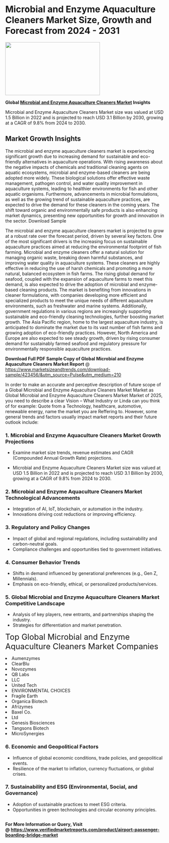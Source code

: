 <H1>Microbial and Enzyme Aquaculture Cleaners Market Size, Growth and Forecast from 2024 - 2031</H1><img class="aligncenter size-medium wp-image-584254" src="https://thirdeyenews.in/wp-content/uploads/2024/09/Global-Market-Research-300x168.jpeg" alt="" width="300" height="168" /><p><strong>Global&nbsp;<a href="https://www.marketsizeandtrends.com/download-sample/423456/&amp;utm_source=Pulse&amp;utm_medium=210">Microbial and Enzyme Aquaculture Cleaners Market</a> Insights</strong></p><p>Microbial and Enzyme Aquaculture Cleaners Market size was valued at USD 1.5 Billion in 2022 and is projected to reach USD 3.1 Billion by 2030, growing at a CAGR of 9.8% from 2024 to 2030.</p><p><h2>Market Growth Insights</h2> <p>The microbial and enzyme aquaculture cleaners market is experiencing significant growth due to increasing demand for sustainable and eco-friendly alternatives in aquaculture operations. With rising awareness about the negative impacts of chemicals and traditional cleaning agents on aquatic ecosystems, microbial and enzyme-based cleaners are being adopted more widely. These biological solutions offer effective waste management, pathogen control, and water quality improvement in aquaculture systems, leading to healthier environments for fish and other aquatic organisms. Furthermore, advancements in microbial formulations, as well as the growing trend of sustainable aquaculture practices, are expected to drive the demand for these cleaners in the coming years. The shift toward organic and environmentally safe products is also enhancing market dynamics, presenting new opportunities for growth and innovation in the sector. Download Sample </p> <p>The microbial and enzyme aquaculture cleaners market is projected to grow at a robust rate over the forecast period, driven by several key factors. One of the most significant drivers is the increasing focus on sustainable aquaculture practices aimed at reducing the environmental footprint of fish farming. Microbial and enzyme cleaners offer a natural solution for managing organic waste, breaking down harmful substances, and improving water quality in aquaculture systems. These cleaners are highly effective in reducing the use of harsh chemicals and promoting a more natural, balanced ecosystem in fish farms. The rising global demand for seafood, coupled with the expansion of aquaculture farms to meet this demand, is also expected to drive the adoption of microbial and enzyme-based cleaning products. The market is benefiting from innovations in cleaner formulations, with companies developing more efficient and specialized products to meet the unique needs of different aquaculture environments, such as freshwater and marine systems. Additionally, government regulations in various regions are increasingly supporting sustainable and eco-friendly cleaning technologies, further boosting market growth. The Asia Pacific region, home to the largest aquaculture industry, is anticipated to dominate the market due to its vast number of fish farms and growing adoption of eco-friendly practices. However, North America and Europe are also expected to see steady growth, driven by rising consumer demand for sustainably farmed seafood and regulatory pressure for environmentally responsible aquaculture practices. </p><p><span class=""><strong>Download Full PDF Sample Copy of Global Microbial and Enzyme Aquaculture Cleaners Market Report</strong> @ <a href="https://www.marketsizeandtrends.com/download-sample/423456/&amp;utm_source=Pulse&amp;utm_medium=210" target="_blank">https://www.marketsizeandtrends.com/download-sample/423456/&amp;utm_source=Pulse&amp;utm_medium=210</a></span></p><p>In order to make an accurate and perceptive description of future scope of a Global&nbsp;Microbial and Enzyme Aquaculture Cleaners Market Market as Global&nbsp;Microbial and Enzyme Aquaculture Cleaners Market Market of 2025, you need to describe a clear Vision &ndash; What Industry or Linda can you think of for example: Quote from a Technology, healthcare, automotive, renewable energy, name the market you are Reffering to. However, some general trends and factors usually impact market reports and their future outlook include:</p><h3>1.&nbsp;<strong>Microbial and Enzyme Aquaculture Cleaners Market Growth Projections</strong></h3><ul><li>Examine market size trends, revenue estimates and CAGR (Compounded Annual Growth Rate) projections.</li><li><p>Microbial and Enzyme Aquaculture Cleaners Market size was valued at USD 1.5 Billion in 2022 and is projected to reach USD 3.1 Billion by 2030, growing at a CAGR of 9.8% from 2024 to 2030.</p></li></ul><h3>2.&nbsp;<strong>Microbial and Enzyme Aquaculture Cleaners Market Technological Advancements</strong></h3><ul><li>Integration of AI, IoT, blockchain, or automation in the industry.</li><li>Innovations driving cost reductions or improving efficiency.</li></ul><h3>3.&nbsp;<strong>Regulatory and Policy Changes</strong></h3><ul><li>Impact of global and regional regulations, including sustainability and carbon-neutral goals.</li><li>Compliance challenges and opportunities tied to government initiatives.</li></ul><h3>4.&nbsp;<strong>Consumer Behavior Trends</strong></h3><ul><li>Shifts in demand influenced by generational preferences (e.g., Gen Z, Millennials).</li><li>Emphasis on eco-friendly, ethical, or personalized products/services.</li></ul><h3>5.&nbsp;<strong>Global Microbial and Enzyme Aquaculture Cleaners Market Competitive Landscape</strong></h3><ul><li>Analysis of key players, new entrants, and partnerships shaping the industry.</li><li>Strategies for differentiation and market penetration.</li></ul><p data-pm-slice="1 1 []"><span style="color: inherit; font-family: inherit; font-size: 25px;">Top Global Microbial and Enzyme Aquaculture Cleaners Market Companies</span></p><div class="" data-test-id=""><p><li>Aumenzymes</li><li> ClearBlu</li><li> Novozymes</li><li> QB Labs</li><li> LLC</li><li> United Tech</li><li> ENVIRONMENTAL CHOICES</li><li> Fragile Earth</li><li> Organica Biotech</li><li> Afrizymes</li><li> Baxel Co.</li><li> Ltd</li><li> Genesis Biosciences</li><li> Tangsons Biotech</li><li> MicroSynergies</li></p></div><h3>6.&nbsp;<strong>Economic and Geopolitical Factors</strong></h3><ul><li>Influence of global economic conditions, trade policies, and geopolitical events.</li><li>Resilience of the market to inflation, currency fluctuations, or global crises.</li></ul><h3>7.&nbsp;<strong>Sustainability and ESG (Environmental, Social, and Governance)</strong></h3><ul><li>Adoption of sustainable practices to meet ESG criteria.</li><li>Opportunities in green technologies and circular economy principles.</li></ul><h2><strong style="font-size: 14px;">For More Information or Query, Visit @&nbsp;</strong><a style="background-color: #ffffff; font-size: 14px;" href="https://www.marketsizeandtrends.com/report/microbial-and-enzyme-aquaculture-cleaners-market/" target="_blank">https://www.verifiedmarketreports.com/product/airport-passenger-boarding-bridge-market</a></h2>
